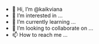 - 👋 Hi, I’m @kaikviana
- 👀 I’m interested in ...
- 🌱 I’m currently learning ...
- 💞️ I’m looking to collaborate on ...
- 📫 How to reach me ...

<!---
kaikviana/kaikviana is a ✨ special ✨ repository because its `README.md` (this file) appears on your GitHub profile.
You can click the Preview link to take a look at your changes.
--->
